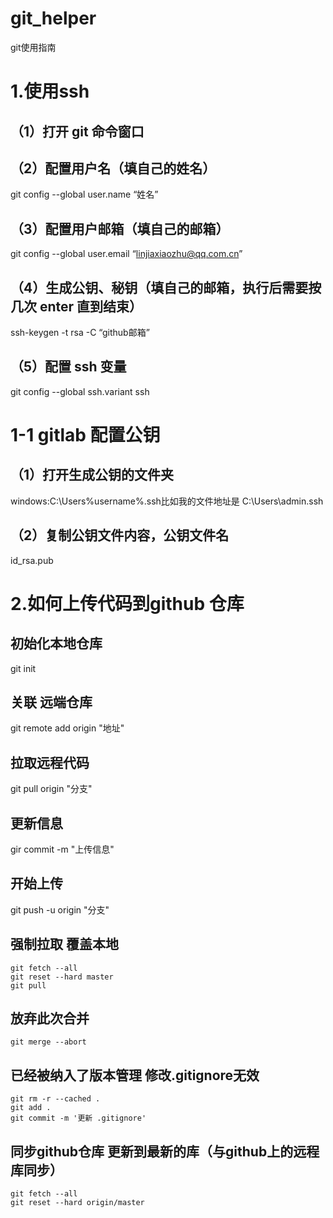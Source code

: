 # git_helper
git使用指南
# 1.使用ssh
## （1）打开 git 命令窗口
## （2）配置用户名（填自己的姓名）
git config --global user.name “姓名”
## （3）配置用户邮箱（填自己的邮箱）
git config --global user.email “linjiaxiaozhu@qq.com.cn”
## （4）生成公钥、秘钥（填自己的邮箱，执行后需要按几次 enter 直到结束）
ssh-keygen -t rsa -C “github邮箱”
## （5）配置 ssh 变量
git config --global ssh.variant ssh
# 1-1 gitlab 配置公钥
## （1）打开生成公钥的文件夹
windows:C:\Users%username%.ssh比如我的文件地址是 C:\Users\admin.ssh
## （2）复制公钥文件内容，公钥文件名
id_rsa.pub


# 2.如何上传代码到github 仓库
## 初始化本地仓库 
git init 
## 关联 远端仓库 
git remote add origin "地址"
## 拉取远程代码
git pull origin "分支"
## 更新信息
gir commit -m "上传信息"
## 开始上传
git push -u origin "分支"
 
## 强制拉取 覆盖本地

```git
git fetch --all
git reset --hard master
git pull
```

## 放弃此次合并

```git
git merge --abort
```

## 已经被纳入了版本管理 修改.gitignore无效

```git
git rm -r --cached .
git add .
git commit -m '更新 .gitignore'
```

## 同步github仓库 更新到最新的库（与github上的远程库同步）

```git
git fetch --all
git reset --hard origin/master
```
